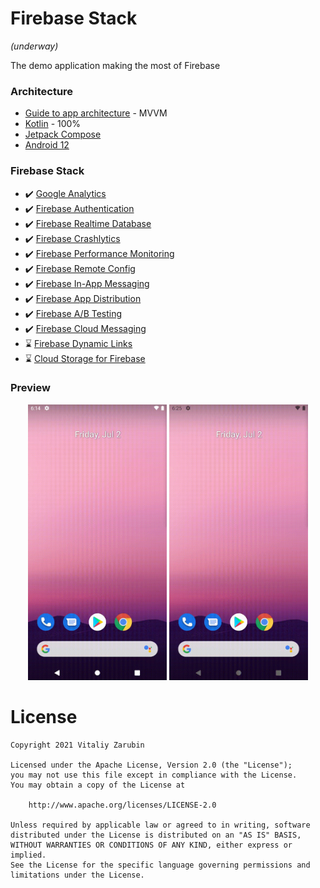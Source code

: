 Firebase Stack
===================
*(underway)*

The demo application making the most of Firebase

### Architecture
* [Guide to app architecture](https://developer.android.com/jetpack/guide) - MVVM
* [Kotlin](https://kotlinlang.org/) - 100%
* [Jetpack Compose](https://developer.android.com/jetpack/compose)
* [Android 12](https://developer.android.com/about/versions/12?authuser=1)

### Firebase Stack
* :heavy_check_mark: [Google Analytics](https://firebase.google.com/docs/analytics)
* :heavy_check_mark: [Firebase Authentication](https://firebase.google.com/docs/auth)
* :heavy_check_mark: [Firebase Realtime Database](https://firebase.google.com/docs/database)
* :heavy_check_mark: [Firebase Crashlytics](https://firebase.google.com/docs/crashlytics)
* :heavy_check_mark: [Firebase Performance Monitoring](https://firebase.google.com/docs/perf-mon)
* :heavy_check_mark: [Firebase Remote Config](https://firebase.google.com/docs/remote-config)
* :heavy_check_mark: [Firebase In-App Messaging](https://firebase.google.com/docs/in-app-messaging)
* :heavy_check_mark: [Firebase App Distribution](https://firebase.google.com/docs/app-distribution)
* :heavy_check_mark: [Firebase A/B Testing](https://firebase.google.com/docs/ab-testing)
* :heavy_check_mark: [Firebase Cloud Messaging](https://firebase.google.com/docs/cloud-messaging)
* :hourglass: [Firebase Dynamic Links](https://firebase.google.com/docs/dynamic-links)
* :hourglass: [Cloud Storage for Firebase](https://firebase.google.com/docs/storage)


### Preview
<p align="center">
<img src="data/vokoscreen-2021-07-02_18-14-37.gif" width="44%"/>
<img src="data/vokoscreen-2021-07-02_18-25-37.gif" width="44%"/>
</p>

# License

```
Copyright 2021 Vitaliy Zarubin

Licensed under the Apache License, Version 2.0 (the "License");
you may not use this file except in compliance with the License.
You may obtain a copy of the License at

    http://www.apache.org/licenses/LICENSE-2.0

Unless required by applicable law or agreed to in writing, software
distributed under the License is distributed on an "AS IS" BASIS,
WITHOUT WARRANTIES OR CONDITIONS OF ANY KIND, either express or implied.
See the License for the specific language governing permissions and
limitations under the License.
```